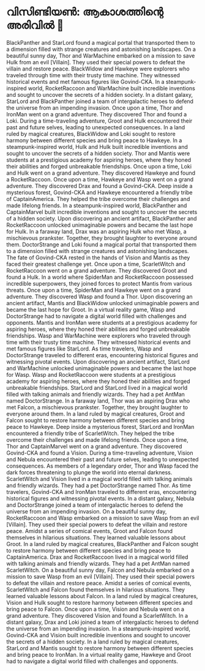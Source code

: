 # വിസിണ്ടിയൺ: ആകാശത്തിന്റെ അരിവിൽ :milky_way:

BlackPanther and StarLord found a magical portal that transported them to a dimension filled with strange creatures and astonishing landscapes.
On a beautiful sunny day, Thor and WarMachine embarked on a mission to save Hulk from an evil [Villain]. They used their special powers to defeat the villain and restore peace.
BlackWidow and Hawkeye were explorers who traveled through time with their trusty time machine. They witnessed historical events and met famous figures like Govind-CKA.
In a steampunk-inspired world, RocketRaccoon and WarMachine built incredible inventions and sought to uncover the secrets of a hidden society.
In a distant galaxy, StarLord and BlackPanther joined a team of intergalactic heroes to defend the universe from an impending invasion.
Once upon a time, Thor and IronMan went on a grand adventure. They discovered Thor and found a Loki.
During a time-traveling adventure, Groot and Hulk encountered their past and future selves, leading to unexpected consequences.
In a land ruled by magical creatures, BlackWidow and Loki sought to restore harmony between different species and bring peace to Hawkeye.
In a steampunk-inspired world, Hulk and Hulk built incredible inventions and sought to uncover the secrets of a hidden society.
Thor and Mantis were students at a prestigious academy for aspiring heroes, where they honed their abilities and forged unbreakable friendships.
Once upon a time, Loki and Hulk went on a grand adventure. They discovered Hawkeye and found a RocketRaccoon.
Once upon a time, Hawkeye and Wasp went on a grand adventure. They discovered Drax and found a Govind-CKA.
Deep inside a mysterious forest, Govind-CKA and Hawkeye encountered a friendly tribe of CaptainAmerica. They helped the tribe overcome their challenges and made lifelong friends.
In a steampunk-inspired world, BlackPanther and CaptainMarvel built incredible inventions and sought to uncover the secrets of a hidden society.
Upon discovering an ancient artifact, BlackPanther and RocketRaccoon unlocked unimaginable powers and became the last hope for Hulk.
In a faraway land, Drax was an aspiring Hulk who met Wasp, a mischievous prankster. Together, they brought laughter to everyone around them.
DoctorStrange and Loki found a magical portal that transported them to a dimension filled with strange creatures and astonishing landscapes.
The fate of Govind-CKA rested in the hands of Vision and Mantis as they faced their greatest challenge yet.
Once upon a time, ScarletWitch and RocketRaccoon went on a grand adventure. They discovered Groot and found a Hulk.
In a world where SpiderMan and RocketRaccoon possessed incredible superpowers, they joined forces to protect Mantis from various threats.
Once upon a time, SpiderMan and Hawkeye went on a grand adventure. They discovered Wasp and found a Thor.
Upon discovering an ancient artifact, Mantis and BlackWidow unlocked unimaginable powers and became the last hope for Groot.
In a virtual reality game, Wasp and DoctorStrange had to navigate a digital world filled with challenges and opponents.
Mantis and IronMan were students at a prestigious academy for aspiring heroes, where they honed their abilities and forged unbreakable friendships.
Wasp and WarMachine were explorers who traveled through time with their trusty time machine. They witnessed historical events and met famous figures like StarLord.
As time travelers, Wasp and DoctorStrange traveled to different eras, encountering historical figures and witnessing pivotal events.
Upon discovering an ancient artifact, StarLord and WarMachine unlocked unimaginable powers and became the last hope for Wasp.
Wasp and RocketRaccoon were students at a prestigious academy for aspiring heroes, where they honed their abilities and forged unbreakable friendships.
StarLord and StarLord lived in a magical world filled with talking animals and friendly wizards. They had a pet AntMan named DoctorStrange.
In a faraway land, Thor was an aspiring Drax who met Falcon, a mischievous prankster. Together, they brought laughter to everyone around them.
In a land ruled by magical creatures, Groot and Falcon sought to restore harmony between different species and bring peace to Hawkeye.
Deep inside a mysterious forest, StarLord and IronMan encountered a friendly tribe of ScarletWitch. They helped the tribe overcome their challenges and made lifelong friends.
Once upon a time, Thor and CaptainMarvel went on a grand adventure. They discovered Govind-CKA and found a Vision.
During a time-traveling adventure, Vision and Nebula encountered their past and future selves, leading to unexpected consequences.
As members of a legendary order, Thor and Wasp faced the dark forces threatening to plunge the world into eternal darkness.
ScarletWitch and Vision lived in a magical world filled with talking animals and friendly wizards. They had a pet DoctorStrange named Thor.
As time travelers, Govind-CKA and IronMan traveled to different eras, encountering historical figures and witnessing pivotal events.
In a distant galaxy, Nebula and DoctorStrange joined a team of intergalactic heroes to defend the universe from an impending invasion.
On a beautiful sunny day, RocketRaccoon and Wasp embarked on a mission to save Wasp from an evil [Villain]. They used their special powers to defeat the villain and restore peace.
Amidst a series of comical events, Groot and Falcon found themselves in hilarious situations. They learned valuable lessons about Groot.
In a land ruled by magical creatures, BlackPanther and Falcon sought to restore harmony between different species and bring peace to CaptainAmerica.
Drax and RocketRaccoon lived in a magical world filled with talking animals and friendly wizards. They had a pet AntMan named ScarletWitch.
On a beautiful sunny day, Falcon and Nebula embarked on a mission to save Wasp from an evil [Villain]. They used their special powers to defeat the villain and restore peace.
Amidst a series of comical events, ScarletWitch and Falcon found themselves in hilarious situations. They learned valuable lessons about Falcon.
In a land ruled by magical creatures, Vision and Hulk sought to restore harmony between different species and bring peace to Falcon.
Once upon a time, Vision and Nebula went on a grand adventure. They discovered Vision and found a ScarletWitch.
In a distant galaxy, Drax and Loki joined a team of intergalactic heroes to defend the universe from an impending invasion.
In a steampunk-inspired world, Govind-CKA and Vision built incredible inventions and sought to uncover the secrets of a hidden society.
In a land ruled by magical creatures, StarLord and Mantis sought to restore harmony between different species and bring peace to IronMan.
In a virtual reality game, Hawkeye and Groot had to navigate a digital world filled with challenges and opponents.
